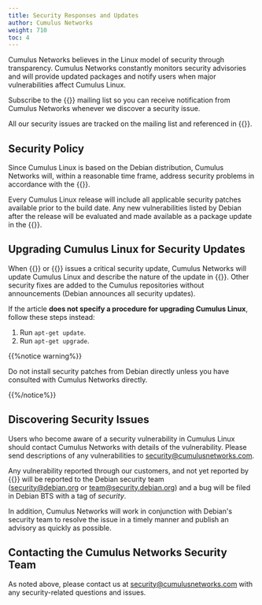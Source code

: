 ```yaml
---
title: Security Responses and Updates
author: Cumulus Networks
weight: 710
toc: 4
---
```


Cumulus Networks believes in the Linux model of security through transparency. Cumulus Networks constantly monitors security advisories and will provide updated packages and notify users when major vulnerabilities affect Cumulus Linux.

Subscribe to the {{<exlink url="https://lists.cumulusnetworks.com/listinfo/cumulus-security-announce" text="Cumulus Networks Security Announcements">}} mailing list so you can receive notification from Cumulus Networks whenever we discover a security issue.

All our security issues are tracked on the mailing list and referenced in {{<link url="Cumulus-Linux-Security-Announcements" text="this article">}}.

## Security Policy

Since Cumulus Linux is based on the Debian distribution, Cumulus Networks will, within a reasonable time frame, address security problems in accordance with the {{<exlink url="http://www.debian.org/security/" text="Debian policies in place">}}.

Every Cumulus Linux release will include all applicable security patches available prior to the build date. Any new vulnerabilities listed by Debian after the release will be evaluated and made available as a package update in the {{<exlink url="http://apt.cumulusnetworks.com/repo" text="Cumulus Linux repository">}}.

## Upgrading Cumulus Linux for Security Updates

When {{<link url="Cumulus-Linux-Security-Announcements" text="Cumulus Networks">}} or {{<exlink url="https://lists.debian.org/debian-security-announce/" text="Debian.org">}} issues a critical security update, Cumulus Networks will update Cumulus Linux and describe the nature of the update in {{<link url="Security" text="an article in the Security section of the Help Center">}}. Other security fixes are added to the Cumulus repositories without announcements (Debian announces all security updates).

If the article **does not specify a procedure for upgrading Cumulus Linux**, follow these steps instead:

1.  Run `apt-get update`.
2.  Run `apt-get upgrade`.

{{%notice warning%}}

Do not install security patches from Debian directly unless you have consulted with Cumulus Networks directly.

{{%/notice%}}

## Discovering Security Issues

Users who become aware of a security vulnerability in Cumulus Linux should contact Cumulus Networks with details of the vulnerability. Please send descriptions of any vulnerabilities to <security@cumulusnetworks.com>.

Any vulnerability reported through our customers, and not yet reported by {{<exlink url="http://www.debian.org/security/#DSAS" text="Debian">}} will be reported to the Debian security team (<security@debian.org> or <team@security.debian.org>) and a bug will be filed in Debian BTS with a tag of *security*.

In addition, Cumulus Networks will work in conjunction with Debian's
security team to resolve the issue in a timely manner and publish an
advisory as quickly as possible.

## Contacting the Cumulus Networks Security Team

As noted above, please contact us at <security@cumulusnetworks.com> with any security-related questions and issues.
